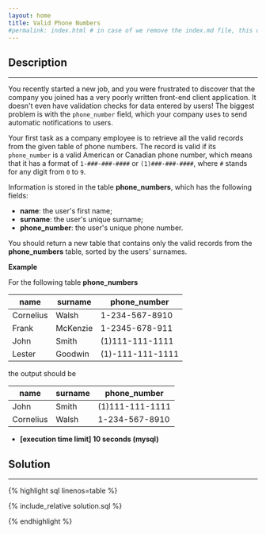 ```yaml
---
layout: home
title: Valid Phone Numbers
#permalink: index.html # in case of we remove the index.md file, this doc will be the index page
---
```


<div class="row">
<div class="columnStmt" markdown="1">

## Description

---

You recently started a new job, and you were frustrated to discover that the company you joined has a very poorly written front-end client application. It doesn't even have validation checks for data entered by users! The biggest problem is with the <code>phone_number</code> field, which your company uses to send automatic notifications to users.

Your first task as a company employee is to retrieve all the valid records from the given table of phone numbers. The record is valid if its <code>phone_number</code> is a valid American or Canadian phone number, which means that it has a format of <code>1-###-###-####</code> or <code>(1)###-###-####</code>, where <code>#</code> stands for any digit from <code>0</code> to <code>9</code>.

Information is stored in the table **phone_numbers**, which has the following fields:

- **name**: the user's first name;
- **surname**: the user's unique surname;
- **phone_number**: the user's unique phone number.

You should return a new table that contains only the valid records from the **phone_numbers** table, sorted by the users' surnames.

**Example**

For the following table **phone_numbers**

| name      | surname  | phone_number     |
| --------- | -------- | ---------------- |
| Cornelius | Walsh    | 1-234-567-8910   |
| Frank     | McKenzie | 1-2345-678-911   |
| John      | Smith    | (1)111-111-1111  |
| Lester    | Goodwin  | (1)-111-111-1111 |

the output should be

| name      | surname | phone_number    |
| --------- | ------- | --------------- |
| John      | Smith   | (1)111-111-1111 |
| Cornelius | Walsh   | 1-234-567-8910  |

- **[execution time limit] 10 seconds (mysql)**

</div>
<div class="columnSol" markdown="1">

## Solution

---

{% highlight sql linenos=table %}

{% include_relative solution.sql %}

{% endhighlight %}

</div>
</div>
